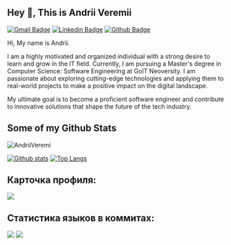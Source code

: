 ## Hey 👋, This is Andrii Veremii

[![Gmail Badge](https://img.shields.io/badge/-dashuk10@gmail.com-c14438?style=flat&logo=Gmail&logoColor=white&link=mailto:dashuk10@gmail.com)](mailto:dashuk10@gmail.com) 
[![Linkedin Badge](https://img.shields.io/badge/-andriiveremii-0072b1?style=flat&logo=Linkedin&logoColor=white&link=https://www.linkedin.com/in/andriiveremii/)](https://www.linkedin.com/in/andriiveremii/) [![Github Badge](https://img.shields.io/badge/-AndriiVeremi-grey?style=flat&logo=github&logoColor=white&link=https://github.com/AndriiVeremi/)](https://www.github.com/AndriiVeremi/) <p align='left'>Hi, My name is Andrii.

I am a highly motivated and organized individual with a strong desire to learn and grow in the IT field. Currently, I am pursuing a Master's degree in Computer Science: Software Engineering at GoIT Neoversity. I am passionate about exploring cutting-edge technologies and applying them to real-world projects to make a positive impact on the digital landscape.

My ultimate goal is to become a proficient software engineer and contribute to innovative solutions that shape the future of the tech industry.</p>
## Some of my Github Stats
<p align=left> <img src=https://komarev.com/ghpvc/?username=AndriiVeremi alt=AndriiVeremi /> </p>

[![Github stats](https://github-readme-stats.vercel.app/api?username=AndriiVeremi&show_icons=true&include_all_commits=true)](https://github.com/AndriiVeremi/github-readme-stats)
[![Top Langs](https://github-readme-stats.vercel.app/api/top-langs/?username=AndriiVeremi&layout=compact)](https://github.com/AndriiVeremi/github-readme-stats)

## Карточка профиля: 
![](https://github-profile-summary-cards.vercel.app/api/cards/profile-details?username=AndriiVeremi&theme=solarized_dark)

## Статистика языков в коммитах:
![](https://github-profile-summary-cards.vercel.app/api/cards/productive-time?username=AndriiVeremi&theme=solarized_dark)
![](https://github-profile-summary-cards.vercel.app/api/cards/most-commit-language?username=AndriiVeremi&theme=solarized_dark)


